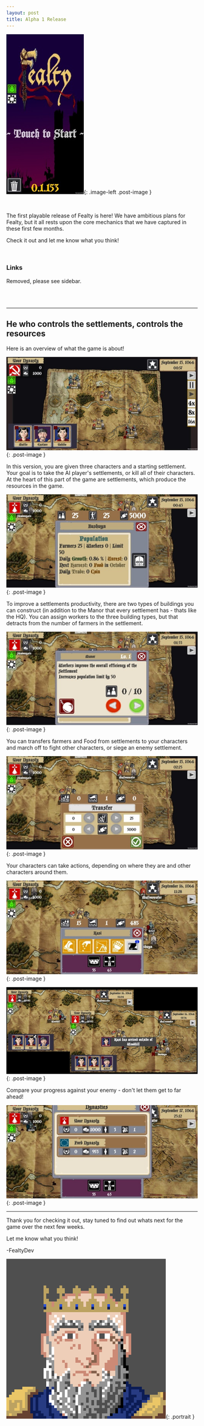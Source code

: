 ```yaml
---
layout: post
title: Alpha 1 Release
---
```


![screenshot1](/public/images/posts/16MAY19/alpha1-title.jpg){: .image-left .post-image }  

<br/>

The first playable release of Fealty is here! We have ambitious plans for Fealty, but it all rests upon the core mechanics that we have captured in these first few months.

Check it out and let me know what you think!

<br/>

### Links

Removed, please see sidebar.

<br/>

<br/> 

---

## He who controls the settlements, controls the resources

Here is an overview of what the game is about!

![screenshot1][alpha1-zoomedout]{: .post-image }  

In this version, you are given three characters and a starting settlement. Your goal is to take the AI player's settlements, or kill all of 
their characters. At the heart of this part of the game are settlements, which produce the resources in the game.

![screenshot1][alpha1-settlement]{: .post-image }  

To improve a settlements productivity, there are two types of buildings you can construct (in addition to the Manor that every settlement has - thats like the HQ). You can assign workers to the three building types, but that detracts from the number of farmers in the settlement.

![screenshot1][alpha1-building]{: .post-image }  

You can transfers farmers and Food from settlements to your characters and march off to fight other characters, or siege an enemy settlement.

![screenshot1][alpha1-transfer]{: .post-image }  

Your characters can take actions, depending on where they are and other characters around them.

![screenshot1][alpha1-character]{: .post-image }  

![screenshot1][alpha1-moving]{: .post-image }  

Compare your progress against your enemy - don't let them get to far ahead!

![screenshot1][alpha1-rankings]{: .post-image }  

---

Thank you for checking it out, stay tuned to find out whats next for the game over the next few weeks.

Let me know what you think!

-FealtyDev

![FealtyDevPortrait](/public/images/fealtydevportrait.jpeg){: .portrait }

[alpha1-zoomedout]: /public/images/posts/16MAY19/alpha1-zoomedout.jpg
[alpha1-settlement]: /public/images/posts/16MAY19/alpha1-settlement.jpg
[alpha1-building]: /public/images/posts/16MAY19/alpha1-building.jpg
[alpha1-character]: /public/images/posts/16MAY19/alpha1-character.jpg
[alpha1-transfer]: /public/images/posts/16MAY19/alpha1-transfer.jpg
[alpha1-moving]: /public/images/posts/16MAY19/alpha1-moving.jpg
[alpha1-rankings]: /public/images/posts/16MAY19/alpha1-rankings.jpg
